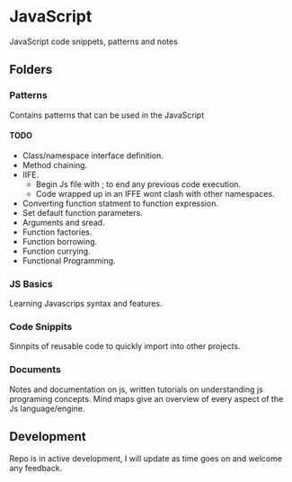 # JavaScript
JavaScript code snippets, patterns and notes

## Folders

### Patterns
Contains patterns that can be used in the JavaScript

#### TODO
* Class/namespace interface definition.
* Method chaining.
* IIFE.
    * Begin Js file with ; to end any previous code execution.
    * Code wrapped up in an IFFE wont clash with other namespaces.
* Converting function statment to function expression.
* Set default function parameters.
* Arguments and sread.
* Function factories.
* Function borrowing.
* Function currying.
* Functional Programming.

### JS Basics
Learning Javascrips syntax and features.

### Code Snippits
Sinnpits of reusable code to quickly import into other projects.

### Documents
Notes and documentation on js, written tutorials on understanding js programing concepts.
Mind maps give an overview of every aspect of the Js language/engine.

## Development
Repo is in active development, I will update as time goes on and welcome any feedback.
